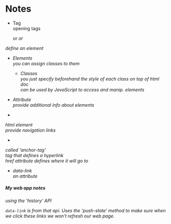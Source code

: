# Notes  


* Tag  
opening tags <p> or <em> or <a>  
<p> </p> define an element  


* Elements  
you can assign classes to them  
    - Classes  
    you just specify beforehand the style of each class on top of html doc  
    can be used by JavaScript to access and manip. elements  

* Attribute  
provide additional info about elements  


* <nav>  
html element  
provide navigation links

* <a>  
called 'anchor-tag'  
tag that defines a hyperlink  
href attribute defines where it will go to  
 
 * data-link  
 an attribute  
 
##### My web app notes  

using the 'history' API  

`data-link` is from that api. Uses the 'push-state' method to make sure when we click these links we won't refresh our web page.  

